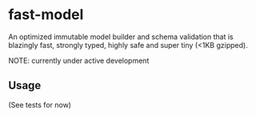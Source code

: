 # fast-model

An optimized immutable model builder and schema validation that is blazingly fast, strongly typed, highly safe and super tiny (<1KB gzipped).

NOTE: currently under active development

## Usage

(See tests for now)
